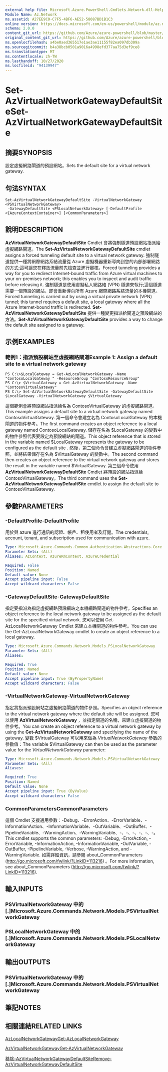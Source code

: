 ```yaml
---
external help file: Microsoft.Azure.PowerShell.Cmdlets.Network.dll-Help.xml
Module Name: Az.Network
ms.assetid: A27EE9C0-C7F5-4BF6-AE52-58087BD1B1C3
online version: https://docs.microsoft.com/en-us/powershell/module/az.network/set-azvirtualnetworkgatewaydefaultsite
schema: 2.0.0
content_git_url: https://github.com/Azure/azure-powershell/blob/master/src/Network/Network/help/Set-AzVirtualNetworkGatewayDefaultSite.md
original_content_git_url: https://github.com/Azure/azure-powershell/blob/master/src/Network/Network/help/Set-AzVirtualNetworkGatewayDefaultSite.md
ms.openlocfilehash: a4be0aed365517e1ae3ae11155f82ea097db309a
ms.sourcegitcommit: b4a38bcb0501a9016a4998efd377aa75d3ef9ce8
ms.translationtype: MT
ms.contentlocale: zh-TW
ms.lasthandoff: 10/27/2020
ms.locfileid: "94139947"
---
```

# <span data-ttu-id="5eb0a-101">Set-AzVirtualNetworkGatewayDefaultSite</span><span class="sxs-lookup"><span data-stu-id="5eb0a-101">Set-AzVirtualNetworkGatewayDefaultSite</span></span>

## <span data-ttu-id="5eb0a-102">摘要</span><span class="sxs-lookup"><span data-stu-id="5eb0a-102">SYNOPSIS</span></span>
<span data-ttu-id="5eb0a-103">設定虛擬網路閘道的預設網站。</span><span class="sxs-lookup"><span data-stu-id="5eb0a-103">Sets the default site for a virtual network gateway.</span></span>

## <span data-ttu-id="5eb0a-104">句法</span><span class="sxs-lookup"><span data-stu-id="5eb0a-104">SYNTAX</span></span>

```
Set-AzVirtualNetworkGatewayDefaultSite -VirtualNetworkGateway <PSVirtualNetworkGateway>
 -GatewayDefaultSite <PSLocalNetworkGateway> [-DefaultProfile <IAzureContextContainer>] [<CommonParameters>]
```

## <span data-ttu-id="5eb0a-105">說明</span><span class="sxs-lookup"><span data-stu-id="5eb0a-105">DESCRIPTION</span></span>
<span data-ttu-id="5eb0a-106">**AzVirtualNetworkGatewayDefaultSite** Cmdlet 會將強制隧道預設網站指派給虛擬網路閘道。</span><span class="sxs-lookup"><span data-stu-id="5eb0a-106">The **Set-AzVirtualNetworkGatewayDefaultSite** cmdlet assigns a forced tunneling default site to a virtual network gateway.</span></span>
<span data-ttu-id="5eb0a-107">強制隧道提供一種將網際網路系結流量從 Azure 虛擬機器重新導向到您的內部部署網路的方式;這可讓您在釋放流量前先檢查並進行審核。</span><span class="sxs-lookup"><span data-stu-id="5eb0a-107">Forced tunneling provides a way for you to redirect Internet-bound traffic from Azure virtual machines to your on-premises network; this enables you to inspect and audit traffic before releasing it.</span></span>
<span data-ttu-id="5eb0a-108">強制隧道是使用虛擬私人網路絡 (VPN) 隧道來執行;這個隧道需要一個預設的網站，即會重新導向所有 Azure 網際網路系結流量的本機閘道。</span><span class="sxs-lookup"><span data-stu-id="5eb0a-108">Forced tunneling is carried out by using a virtual private network (VPN) tunnel; this tunnel requires a default site, a local gateway where all the Azure Internet-bound traffic is redirected.</span></span>
<span data-ttu-id="5eb0a-109">**Set-AzVirtualNetworkGatewayDefaultSite** 提供一種變更指派給閘道之預設網站的方法。</span><span class="sxs-lookup"><span data-stu-id="5eb0a-109">**Set-AzVirtualNetworkGatewayDefaultSite** provides a way to change the default site assigned to a gateway.</span></span>

## <span data-ttu-id="5eb0a-110">示例</span><span class="sxs-lookup"><span data-stu-id="5eb0a-110">EXAMPLES</span></span>

### <span data-ttu-id="5eb0a-111">範例1：指派預設網站至虛擬網路閘道</span><span class="sxs-lookup"><span data-stu-id="5eb0a-111">Example 1: Assign a default site to a virtual network gateway</span></span>
```
PS C:\>$LocalGateway = Get-AzLocalNetworkGateway -Name "ContosoLocalGateway " -ResourceGroup "ContosoResourceGroup"
PS C:\> $VirtualGateway = Get-AzVirtualNetworkGateway -Name "ContosoVirtualGateway"
PS C:\> Set-AzVirtualNetworkGatewayDefaultSite -GatewayDefaultSite $LocalGateway -VirtualNetworkGateway $VirtualGateway
```

<span data-ttu-id="5eb0a-112">這個範例會將預設網站指派給名為 ContosoVirtualGateway 的虛擬網路閘道。</span><span class="sxs-lookup"><span data-stu-id="5eb0a-112">This example assigns a default site to a virtual network gateway named ContosoVirtualGateway.</span></span>
<span data-ttu-id="5eb0a-113">第一個命令會建立名為 ContosoLocalGateway 的本機閘道的物件參考。</span><span class="sxs-lookup"><span data-stu-id="5eb0a-113">The first command creates an object reference to a local gateway named ContosoLocalGateway.</span></span>
<span data-ttu-id="5eb0a-114">儲存在名為 $LocalGateway 的變數中的物件參照代表要設定為預設網站的閘道。</span><span class="sxs-lookup"><span data-stu-id="5eb0a-114">This object reference that is stored in the variable named $LocalGateway represents the gateway to be configured as the default site .</span></span>
<span data-ttu-id="5eb0a-115">然後，第二個命令會建立虛擬網路閘道的物件參照，並將結果儲存在名為 $VirtualGateway 的變數中。</span><span class="sxs-lookup"><span data-stu-id="5eb0a-115">The second command then creates an object reference to the virtual network gateway and stores the result in the variable named $VirtualGateway.</span></span>
<span data-ttu-id="5eb0a-116">第三個命令使用 **AzVirtualNetworkGatewayDefaultSite** Cmdlet 將預設的網站指派給 ContosoVirtualGateway。</span><span class="sxs-lookup"><span data-stu-id="5eb0a-116">The third command uses the **Set-AzVirtualNetworkGatewayDefaultSite** cmdlet to assign the default site to ContosoVirtualGateway.</span></span>

## <span data-ttu-id="5eb0a-117">參數</span><span class="sxs-lookup"><span data-stu-id="5eb0a-117">PARAMETERS</span></span>

### <span data-ttu-id="5eb0a-118">-DefaultProfile</span><span class="sxs-lookup"><span data-stu-id="5eb0a-118">-DefaultProfile</span></span>
<span data-ttu-id="5eb0a-119">用於與 azure 進行通訊的認證、帳戶、租使用者及訂閱。</span><span class="sxs-lookup"><span data-stu-id="5eb0a-119">The credentials, account, tenant, and subscription used for communication with azure.</span></span>

```yaml
Type: Microsoft.Azure.Commands.Common.Authentication.Abstractions.Core.IAzureContextContainer
Parameter Sets: (All)
Aliases: AzContext, AzureRmContext, AzureCredential

Required: False
Position: Named
Default value: None
Accept pipeline input: False
Accept wildcard characters: False
```

### <span data-ttu-id="5eb0a-120">-GatewayDefaultSite</span><span class="sxs-lookup"><span data-stu-id="5eb0a-120">-GatewayDefaultSite</span></span>
<span data-ttu-id="5eb0a-121">指定要指派為指定虛擬網路預設網站之本機網路閘道的物件參考。</span><span class="sxs-lookup"><span data-stu-id="5eb0a-121">Specifies an object reference to the local network gateway to be assigned as the default site for the specified virtual network.</span></span>
<span data-ttu-id="5eb0a-122">您可以使用 Get-AzLocalNetworkGateway Cmdlet 來建立本機閘道的物件參考。</span><span class="sxs-lookup"><span data-stu-id="5eb0a-122">You can use the Get-AzLocalNetworkGateway cmdlet to create an object reference to a local gateway.</span></span>

```yaml
Type: Microsoft.Azure.Commands.Network.Models.PSLocalNetworkGateway
Parameter Sets: (All)
Aliases:

Required: True
Position: Named
Default value: None
Accept pipeline input: True (ByPropertyName)
Accept wildcard characters: False
```

### <span data-ttu-id="5eb0a-123">-VirtualNetworkGateway</span><span class="sxs-lookup"><span data-stu-id="5eb0a-123">-VirtualNetworkGateway</span></span>
<span data-ttu-id="5eb0a-124">指定將指派預設網站之虛擬網路閘道的物件參照。</span><span class="sxs-lookup"><span data-stu-id="5eb0a-124">Specifies an object reference to the virtual network gateway where the default site will be assigned.</span></span>
<span data-ttu-id="5eb0a-125">您可以使用 **AzVirtualNetworkGateway** ，並指定閘道的名稱，來建立虛擬閘道的物件參考。</span><span class="sxs-lookup"><span data-stu-id="5eb0a-125">You can create an object reference to a virtual network gateway by using the **Get-AzVirtualNetworkGateway** and specifying the name of the gateway.</span></span>
<span data-ttu-id="5eb0a-126">變數 $VirtualGateway 可以用來做為 *VirtualNetworkGateway* 參數的參數值：</span><span class="sxs-lookup"><span data-stu-id="5eb0a-126">The variable $VirtualGateway can then be used as the parameter value for the *VirtualNetworkGateway* parameter:</span></span>

```yaml
Type: Microsoft.Azure.Commands.Network.Models.PSVirtualNetworkGateway
Parameter Sets: (All)
Aliases:

Required: True
Position: Named
Default value: None
Accept pipeline input: True (ByValue)
Accept wildcard characters: False
```

### <span data-ttu-id="5eb0a-127">CommonParameters</span><span class="sxs-lookup"><span data-stu-id="5eb0a-127">CommonParameters</span></span>
<span data-ttu-id="5eb0a-128">這個 Cmdlet 支援通用參數：-Debug、-ErrorAction、-ErrorVariable、-InformationAction、-InformationVariable、-OutVariable、-OutBuffer、-PipelineVariable、-WarningAction、-WarningVariable、-、-、-、-、-、-。</span><span class="sxs-lookup"><span data-stu-id="5eb0a-128">This cmdlet supports the common parameters: -Debug, -ErrorAction, -ErrorVariable, -InformationAction, -InformationVariable, -OutVariable, -OutBuffer, -PipelineVariable, -Verbose, -WarningAction, and -WarningVariable.</span></span> <span data-ttu-id="5eb0a-129">如需詳細資訊，請參閱 about_CommonParameters (http://go.microsoft.com/fwlink/?LinkID=113216) 。</span><span class="sxs-lookup"><span data-stu-id="5eb0a-129">For more information, see about_CommonParameters (http://go.microsoft.com/fwlink/?LinkID=113216).</span></span>

## <span data-ttu-id="5eb0a-130">輸入</span><span class="sxs-lookup"><span data-stu-id="5eb0a-130">INPUTS</span></span>

### <span data-ttu-id="5eb0a-131">PSVirtualNetworkGateway 中的 [.]</span><span class="sxs-lookup"><span data-stu-id="5eb0a-131">Microsoft.Azure.Commands.Network.Models.PSVirtualNetworkGateway</span></span>

### <span data-ttu-id="5eb0a-132">PSLocalNetworkGateway 中的 [.]</span><span class="sxs-lookup"><span data-stu-id="5eb0a-132">Microsoft.Azure.Commands.Network.Models.PSLocalNetworkGateway</span></span>

## <span data-ttu-id="5eb0a-133">輸出</span><span class="sxs-lookup"><span data-stu-id="5eb0a-133">OUTPUTS</span></span>

### <span data-ttu-id="5eb0a-134">PSVirtualNetworkGateway 中的 [.]</span><span class="sxs-lookup"><span data-stu-id="5eb0a-134">Microsoft.Azure.Commands.Network.Models.PSVirtualNetworkGateway</span></span>

## <span data-ttu-id="5eb0a-135">筆記</span><span class="sxs-lookup"><span data-stu-id="5eb0a-135">NOTES</span></span>

## <span data-ttu-id="5eb0a-136">相關連結</span><span class="sxs-lookup"><span data-stu-id="5eb0a-136">RELATED LINKS</span></span>

[<span data-ttu-id="5eb0a-137">AzLocalNetworkGateway</span><span class="sxs-lookup"><span data-stu-id="5eb0a-137">Get-AzLocalNetworkGateway</span></span>](./Get-AzLocalNetworkGateway.md)

[<span data-ttu-id="5eb0a-138">AzVirtualNetworkGateway</span><span class="sxs-lookup"><span data-stu-id="5eb0a-138">Get-AzVirtualNetworkGateway</span></span>](./Get-AzVirtualNetworkGateway.md)

[<span data-ttu-id="5eb0a-139">移除-AzVirtualNetworkGatewayDefaultSite</span><span class="sxs-lookup"><span data-stu-id="5eb0a-139">Remove-AzVirtualNetworkGatewayDefaultSite</span></span>](./Remove-AzVirtualNetworkGatewayDefaultSite.md)


